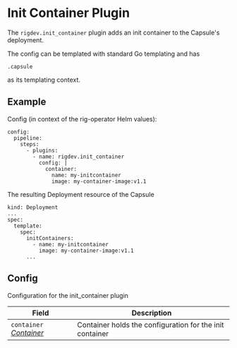 # Init Container Plugin

The `rigdev.init_container` plugin adds an init container to the Capsule's deployment.

The config can be templated with standard Go templating and has
```
.capsule
```
as its templating context.

## Example
Config (in context of the rig-operator Helm values):
```
config:
  pipeline:
    steps:
      - plugins:
        - name: rigdev.init_container
          config: |
            container:
              name: my-initcontainer
              image: my-container-image:v1.1
```
The resulting Deployment resource of the Capsule
```
kind: Deployment
...
spec:
  template:
    spec:
      initContainers:
        - name: my-initcontainer
          image: my-container-image:v1.1
      ...
```
## Config



Configuration for the init_container plugin

| Field | Description |
| --- | --- |
| `container` _[Container](https://kubernetes.io/docs/reference/generated/kubernetes-api/v1.28/#container-v1-core)_ | Container holds the configuration for the init container |




